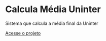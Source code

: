 # Calcula Média Uninter

Sistema que calcula a média final da Uninter

[Acesse o projeto](https://lucastoque.com/calcula-media-uninter)
